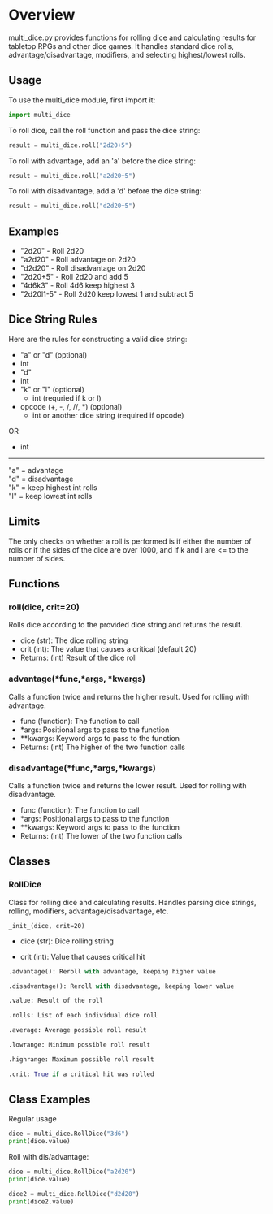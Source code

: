 # Overview

multi_dice.py provides functions for rolling dice and calculating results for tabletop RPGs and other dice games. It handles standard dice rolls, advantage/disadvantage, modifiers, and selecting highest/lowest rolls.

## Usage

To use the multi_dice module, first import it:

```py
import multi_dice
```

To roll dice, call the roll function and pass the dice string:

```py
result = multi_dice.roll("2d20+5")
```

To roll with advantage, add an 'a' before the dice string:

```py
result = multi_dice.roll("a2d20+5")
```

To roll with disadvantage, add a 'd' before the dice string:

```py
result = multi_dice.roll("d2d20+5")
```

## Examples

* "2d20" - Roll 2d20
* "a2d20" - Roll advantage on 2d20
* "d2d20" - Roll disadvantage on 2d20
* "2d20+5" - Roll 2d20 and add 5
* "4d6k3" - Roll 4d6 keep highest 3
* "2d20l1-5" - Roll 2d20 keep lowest 1 and subtract 5

## Dice String Rules

Here are the rules for constructing a valid dice string:

* "a" or "d" (optional)
* int
* "d"
* int
* "k" or "l" (optional)
  * int   (requried if k or l)
* opcode (+, -, /, //, *) (optional)
  * int or another dice string    (required if opcode)

OR

* int

___

"a" = advantage\
"d" = disadvantage\
"k" = keep highest int rolls\
"l" = keep lowest int rolls

## Limits

The only checks on whether a roll is performed is if either the number of rolls or if the sides of the dice are over 1000, and if k and l are <= to the number of sides.

## Functions

### roll(dice, crit=20)

Rolls dice according to the provided dice string and returns the result.

* dice (str): The dice rolling string
* crit (int): The value that causes a critical (default 20)
* Returns: (int) Result of the dice roll

### advantage(*func,*args, *kwargs)

Calls a function twice and returns the higher result. Used for rolling with advantage.

* func (function): The function to call
* *args: Positional args to pass to the function
* **kwargs: Keyword args to pass to the function
* Returns: (int) The higher of the two function calls

### disadvantage(*func,*args,*kwargs)

Calls a function twice and returns the lower result. Used for rolling with disadvantage.

* func (function): The function to call
* *args: Positional args to pass to the function
* **kwargs: Keyword args to pass to the function
* Returns: (int) The lower of the two function calls

## Classes

### RollDice

Class for rolling dice and calculating results. Handles parsing dice strings, rolling, modifiers, advantage/disadvantage, etc.

`_init_(dice, crit=20)`

* dice (str): Dice rolling string

* crit (int): Value that causes critical hit

```py
.advantage(): Reroll with advantage, keeping higher value

.disadvantage(): Reroll with disadvantage, keeping lower value

.value: Result of the roll

.rolls: List of each individual dice roll

.average: Average possible roll result

.lowrange: Minimum possible roll result

.highrange: Maximum possible roll result

.crit: True if a critical hit was rolled
```

## Class Examples

Regular usage

```py
dice = multi_dice.RollDice("3d6")
print(dice.value)
```

Roll with dis/advantage:

```py
dice = multi_dice.RollDice("a2d20")
print(dice.value)

dice2 = multi_dice.RollDice("d2d20")
print(dice2.value)
```
